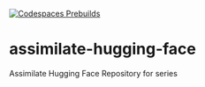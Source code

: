 [![Codespaces Prebuilds](https://github.com/nogibjj/assimilate-hugging-face/actions/workflows/codespaces/create_codespaces_prebuilds/badge.svg)](https://github.com/nogibjj/assimilate-hugging-face/actions/workflows/codespaces/create_codespaces_prebuilds)
# assimilate-hugging-face
Assimilate Hugging Face Repository for series
